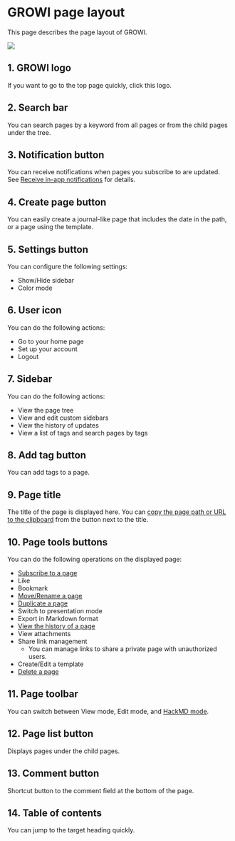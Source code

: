 # GROWI page layout

This page describes the page layout of GROWI.

![](/assets/images/page_layout.png)

## 1. GROWI logo

If you want to go to the top page quickly, click this logo.

## 2. Search bar

You can search pages by a keyword from all pages or from the child pages under the tree.

## 3. Notification button

You can receive notifications when pages you subscribe to are updated.
See [Receive in-app notifications](/en/guide/features/in-app-notification.html) for details.

## 4. Create page button

You can easily create a journal-like page that includes the date in the path, or a page using the template.

## 5. Settings button

You can configure the following settings:

- Show/Hide sidebar
- Color mode

## 6. User icon

You can do the following actions:

- Go to your home page
- Set up your account
- Logout

## 7. Sidebar

You can do the following actions:

- View the page tree
- View and edit custom sidebars
- View the history of updates
- View a list of tags and search pages by tags

## 8. Add tag button

You can add tags to a page.

## 9. Page title

The title of the page is displayed here. You can [copy the page path or URL to the clipboard](/en/guide/features/copy_to_clipboard.html) from the button next to the title.

## 10. Page tools buttons

You can do the following operations on the displayed page:

- [Subscribe to a page](/en/guide/features/in-app-notification.html)
- Like
- Bookmark
- [Move/Rename a page](/en/guide/features/page_operation.html)
- [Duplicate a page](/en/guide/features/page_operation.html)
- Switch to presentation mode
- Export in Markdown format
- [View the history of a page](/en/guide/features/history.html)
- View attachments
- Share link management
  - You can manage links to share a private page with unauthorized users.
- Create/Edit a template
- [Delete a page](/en/guide/features/page_operation.html)

## 11. Page toolbar

You can switch between View mode, Edit mode, and [HackMD mode](/en/guide/features/hackmd.html).

## 12. Page list button

Displays pages under the child pages.

## 13. Comment button

Shortcut button to the comment field at the bottom of the page.

## 14. Table of contents

You can jump to the target heading quickly.
